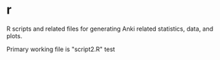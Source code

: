 # r

R scripts and related files for generating Anki related statistics, data, and plots.

Primary working file is "script2.R"
test
